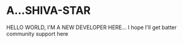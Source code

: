 # A...SHIVA-STAR
HELLO WORLD, I'M A NEW DEVELOPER HERE...
 I hope I'll get batter  community support here
